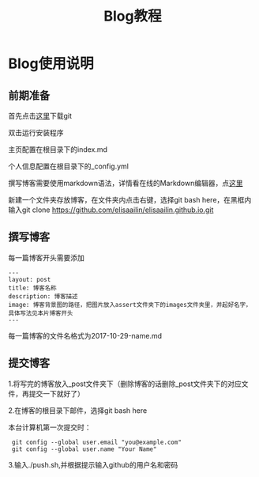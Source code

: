 ﻿---
layout: post
title: Blog教程
description: 这是一篇教程
image: assets/images/02.jpg
---

# Blog使用说明
## 前期准备
首先点击[这里](https://git-scm.com/download/win)下载git

双击运行安装程序

主页配置在根目录下的index.md

个人信息配置在根目录下的_config.yml

撰写博客需要使用markdown语法，详情看在线的Markdown编辑器，点[这里](https://www.zybuluo.com/mdeditor)

新建一个文件夹存放博客，在文件夹内点击右键，选择git bash here，在黑框内输入git clone https://github.com/elisaailin/elisaailin.github.io.git

## 撰写博客
每一篇博客开头需要添加
```
---
layout: post
title: 博客名称
description: 博客描述
image: 博客背景图的路径，把图片放入assert文件夹下的images文件夹里，并起好名字，具体写法见本片博客开头
---
```
每一篇博客的文件名格式为2017-10-29-name.md

## 提交博客
1.将写完的博客放入_post文件夹下（删除博客的话删除_post文件夹下的对应文件，再提交一下就好了）

2.在博客的根目录下邮件，选择git bash here

本台计算机第一次提交时：
```
 git config --global user.email "you@example.com"
 git config --global user.name "Your Name"

```

3.输入./push.sh,并根据提示输入github的用户名和密码
